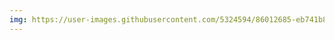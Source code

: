 ```yaml
---
img: https://user-images.githubusercontent.com/5324594/86012685-eb741b80-ba26-11ea-87bc-ae67ac41706a.jpg 
---
```

